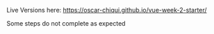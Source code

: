 
Live Versions here: https://oscar-chiqui.github.io/vue-week-2-starter/

Some steps do not complete as expected

